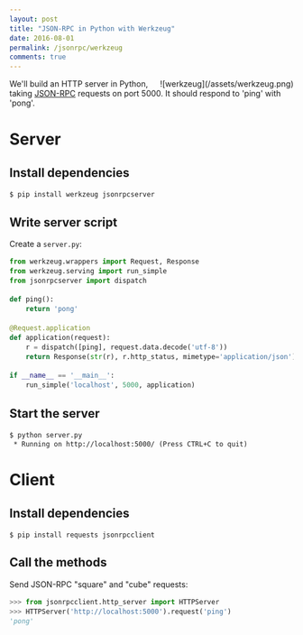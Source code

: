 ```yaml
---
layout: post
title: "JSON-RPC in Python with Werkzeug"
date: 2016-08-01
permalink: /jsonrpc/werkzeug
comments: true
---
```

<div style="float: right" markdown="1">
![werkzeug](/assets/werkzeug.png)
</div>

We'll build an HTTP server in Python, taking
[JSON-RPC](http://www.jsonrpc.org/) requests on port
5000. It should respond to 'ping' with 'pong'.

Server
======

Install dependencies
--------------------

``` shell
$ pip install werkzeug jsonrpcserver
```

Write server script
-------------------

Create a `server.py`:

```python
from werkzeug.wrappers import Request, Response
from werkzeug.serving import run_simple
from jsonrpcserver import dispatch

def ping():
    return 'pong'

@Request.application
def application(request):
    r = dispatch([ping], request.data.decode('utf-8'))
    return Response(str(r), r.http_status, mimetype='application/json')

if __name__ == '__main__':
    run_simple('localhost', 5000, application)
```

Start the server
----------------

``` shell
$ python server.py
 * Running on http://localhost:5000/ (Press CTRL+C to quit)
```

Client
======

Install dependencies
--------------------

``` shell
$ pip install requests jsonrpcclient
```

Call the methods
----------------

Send JSON-RPC "square" and "cube" requests:

```python
>>> from jsonrpcclient.http_server import HTTPServer
>>> HTTPServer('http://localhost:5000').request('ping')
'pong'
```
